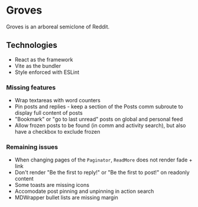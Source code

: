# Groves

Groves is an arboreal semiclone of Reddit.

## Technologies

- React as the framework
- Vite as the bundler
- Style enforced with ESLint

### Missing features

- Wrap textareas with word counters
- Pin posts and replies - keep a section of the Posts comm subroute to display full content of posts
- "Bookmark" or "go to last unread" posts on global and personal feed
- Allow frozen posts to be found (in comm and activity search), but also have a checkbox to exclude frozen

### Remaining issues

- When changing pages of the `Paginator`, `ReadMore` does not render fade + link
- Don't render "Be the first to reply!" or "Be the first to post!" on readonly content
- Some toasts are missing icons
- Accomodate post pinning and unpinning in action search
- MDWrapper bullet lists are missing margin
